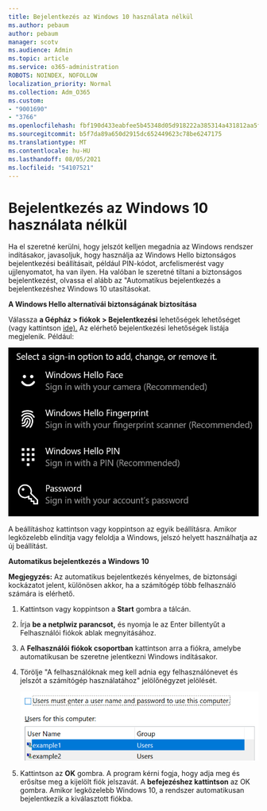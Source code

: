 ```yaml
---
title: Bejelentkezés az Windows 10 használata nélkül
ms.author: pebaum
author: pebaum
manager: scotv
ms.audience: Admin
ms.topic: article
ms.service: o365-administration
ROBOTS: NOINDEX, NOFOLLOW
localization_priority: Normal
ms.collection: Adm_O365
ms.custom:
- "9001690"
- "3766"
ms.openlocfilehash: fbf190d433eabfee5b45348d05d918222a385314a431812aa5f5926aacf11560
ms.sourcegitcommit: b5f7da89a650d2915dc652449623c78be6247175
ms.translationtype: MT
ms.contentlocale: hu-HU
ms.lasthandoff: 08/05/2021
ms.locfileid: "54107521"
---
```

# <a name="sign-in-to-windows-10-without-using-a-password"></a>Bejelentkezés az Windows 10 használata nélkül

Ha el szeretné kerülni, hogy jelszót kelljen megadnia az Windows rendszer indításakor, javasoljuk, hogy használja az Windows Hello biztonságos bejelentkezési beállításait, például PIN-kódot, arcfelismerést vagy ujjlenyomatot, ha van ilyen. Ha valóban le szeretné tiltani a biztonságos bejelentkezést, olvassa el alább az "Automatikus bejelentkezés a bejelentkezéshez Windows 10 utasításokat.

**A Windows Hello alternatívái biztonságának biztosítása**

Válassza **a Gépház > fiókok > Bejelentkezési** lehetőségek lehetőséget (vagy kattintson [ide).](ms-settings:signinoptions?activationSource=GetHelp) Az elérhető bejelentkezési lehetőségek listája megjelenik. Például:

![Bejelentkezési lehetőségek.](media/sign-in-options.png)

A beállításhoz kattintson vagy koppintson az egyik beállításra. Amikor legközelebb elindítja vagy feloldja a Windows, jelszó helyett használhatja az új beállítást. 

**Automatikus bejelentkezés a Windows 10**

**Megjegyzés:** Az automatikus bejelentkezés kényelmes, de biztonsági kockázatot jelent, különösen akkor, ha a számítógép több felhasználó számára is elérhető. 

1. Kattintson vagy koppintson a **Start** gombra a tálcán.

2. Írja **be a netplwiz parancsot,** és nyomja le az Enter billentyűt a Felhasználói fiókok ablak megnyitásához.

3. A **Felhasználói fiókok csoportban** kattintson arra a fiókra, amelybe automatikusan be szeretne jelentkezni Windows indításakor.

4. Törölje "A felhasználóknak meg kell adnia egy felhasználónevet és jelszót a számítógép használatához" jelölőnégyzet jelölését.

    ![A felhasználóknak meg kell adnia a felhasználónevet és a jelszót.](media/users-must-enter-username.png)

5. Kattintson az **OK** gombra. A program kérni fogja, hogy adja meg és erősítse meg a kijelölt fiók jelszavát. A **befejezéshez kattintson** az OK gombra. Amikor legközelebb Windows 10, a rendszer automatikusan bejelentkezik a kiválasztott fiókba.
